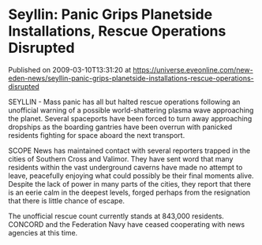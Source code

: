 # Seyllin: Panic Grips Planetside Installations, Rescue Operations Disrupted
Published on 2009-03-10T13:31:20 at https://universe.eveonline.com/new-eden-news/seyllin-panic-grips-planetside-installations-rescue-operations-disrupted

SEYLLIN - Mass panic has all but halted rescue operations following an unofficial warning of a possible world-shattering plasma wave approaching the planet. Several spaceports have been forced to turn away approaching dropships as the boarding gantries have been overrun with panicked residents fighting for space aboard the next transport.  
  
SCOPE News has maintained contact with several reporters trapped in the cities of Southern Cross and Valimor. They have sent word that many residents within the vast underground caverns have made no attempt to leave, peacefully enjoying what could possibly be their final moments alive. Despite the lack of power in many parts of the cities, they report that there is an eerie calm in the deepest levels, forged perhaps from the resignation that there is little chance of escape.  
  
The unofficial rescue count currently stands at 843,000 residents. CONCORD and the Federation Navy have ceased cooperating with news agencies at this time.
